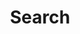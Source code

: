 ---
title: "Search" # in any language you want
layout: "search" # is necessary
url: "/search"
# description: "Description for Search"
summary: "search"
searchHidden: true
---